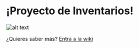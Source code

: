 # ¡Proyecto de Inventarios!

![alt text](https://github.com/ricardoa88/Inventarios/blob/master/wiki/sistemas%20inventarios.jpg "Inventarios")


¿Quieres saber más? [Entra a la wiki](https://github.com/ricardoa88/Inventarios/wiki/Wiki)
